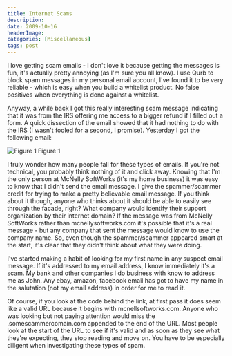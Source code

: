 ```yaml
---
title: Internet Scams
description: 
date: 2009-10-16
headerImage: 
categories: [Miscellaneous]
tags: post
---
```


I love getting scam emails - I don't love it because getting the messages is fun, it's actually pretty annoying (as I'm sure you all know). I use Qurb to block spam messages in my personal email account, I've found it to be very reliable - which is easy when you build a whitelist product. No false positives when everything is done against a whitelist.

Anyway, a while back I got this really interesting scam message indicating that it was from the IRS offering me access to a bigger refund if I filled out a form. A quick dissection of the email showed that it had nothing to do with the IRS (I wasn't fooled for a second, I promise). Yesterday I got the following email:

![Figure 1](/images/2009/spam-msg.jpg)
Figure 1

I truly wonder how many people fall for these types of emails. If you're not technical, you probably think nothing of it and click away. Knowing that I'm the only person at McNelly SoftWorks (it's my home business) it was easy to know that I didn't send the email message. I give the spammer/scammer credit for trying to make a pretty believable email message. If you think about it though, anyone who thinks about it should be able to easily see through the facade, right? What company would identify their support organization by their internet domain? If the message was from McNelly SoftWorks rather than mcnellysoftworks.com it's possible that it's a real message - but any company that sent the message would know to use the company name. So, even though the spammer/scammer appeared smart at the start, it's clear that they didn't think about what they were doing.

I've started making a habit of looking for my first name in any suspect email message. If it's addressed to my email address, I know immediately it's a scam. My bank and other companies I do business with know to address me as John. Any ebay, amazon, facebook email has got to have my name in the salutation (not my email address) in order for me to read it.

Of course, if you look at the code behind the link, at first pass it does seem like a valid URL because it begins with mcnellsoftworks.com. Anyone who was looking but not paying attention would miss the .somescammercomain.com appended to the end of the URL. Most people look at the start of the URL to see if it's valid and as soon as they see what they're expecting, they stop reading and move on. You have to be especially diligent when investigating these types of spam.